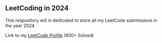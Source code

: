 ## LeetCoding in 2024
This respository will is dedicated to store all my LeetCode submissions in the year 2024.


Link to my [LeetCode Profile](leetcode.com/Anuvab) (800+ Solved)

